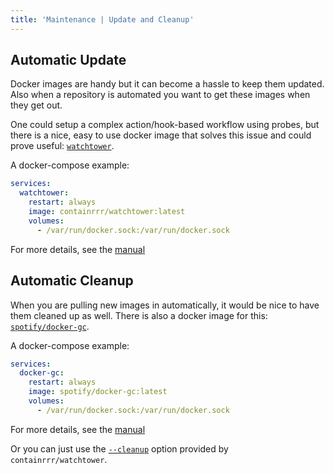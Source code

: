 ```yaml
---
title: 'Maintenance | Update and Cleanup'
---
```


## Automatic Update

Docker images are handy but it can become a hassle to keep them updated. Also when a repository is automated you want to get these images when they get out.

One could setup a complex action/hook-based workflow using probes, but there is a nice, easy to use docker image that solves this issue and could prove useful: [`watchtower`](https://hub.docker.com/r/containrrr/watchtower).

A docker-compose example:

```yaml
services:
  watchtower:
    restart: always
    image: containrrr/watchtower:latest
    volumes:
      - /var/run/docker.sock:/var/run/docker.sock
```

For more details, see the [manual](https://containrrr.github.io/watchtower/)

## Automatic Cleanup

When you are pulling new images in automatically, it would be nice to have them cleaned up as well. There is also a docker image for this: [`spotify/docker-gc`](https://hub.docker.com/r/spotify/docker-gc/).

A docker-compose example:

```yaml
services:
  docker-gc:
    restart: always
    image: spotify/docker-gc:latest
    volumes:
      - /var/run/docker.sock:/var/run/docker.sock
```

For more details, see the [manual](https://github.com/spotify/docker-gc/blob/master/README.md)

Or you can just use the [`--cleanup`](https://containrrr.github.io/watchtower/arguments/#cleanup) option provided by `containrrr/watchtower`.
